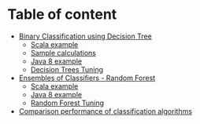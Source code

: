 # Table of content

* [Binary Classification using Decision Tree](notes/dt-classification.md)
    * [Scala example](notes/dt-scala.md)
    * [Sample calculations](notes/dt-calculations.md)
    * [Java 8 example](notes/dt-java.md)
    * [Decision Trees Tuning](notes/dt-tuning.md)
* [Ensembles of Classifiers - Random Forest](notes/rf-classification.md)
    * [Scala example]()
    * [Java 8 example]()
    * [Random Forest Tuning](notes/rf-tuning.md)
* [Comparison performance of classification algorithms]()
